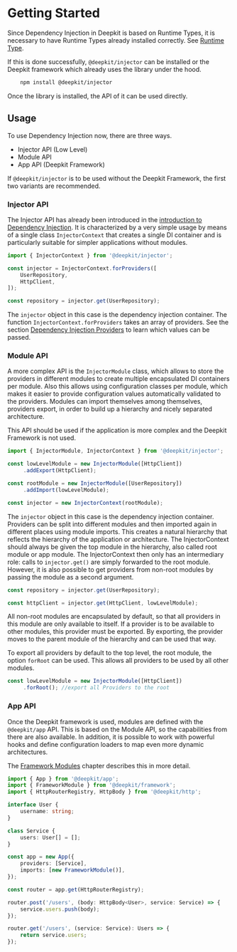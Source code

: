 # Getting Started

Since Dependency Injection in Deepkit is based on Runtime Types, it is necessary to have Runtime Types already installed correctly. See [Runtime Type](../runtime-types/getting-started.md).

If this is done successfully, `@deepkit/injector` can be installed or the Deepkit framework which already uses the library under the hood.

```sh
	npm install @deepkit/injector
```

Once the library is installed, the API of it can be used directly.


## Usage

To use Dependency Injection now, there are three ways.

* Injector API (Low Level)
* Module API
* App API (Deepkit Framework)

If `@deepkit/injector` is to be used without the Deepkit Framework, the first two variants are recommended.

### Injector API

The Injector API has already been introduced in the [introduction to Dependency Injection](../dependency-injection). It is characterized by a very simple usage by means of a single class `InjectorContext` that creates a single DI container and is particularly suitable for simpler applications without modules.

```typescript
import { InjectorContext } from '@deepkit/injector';

const injector = InjectorContext.forProviders([
    UserRepository,
    HttpClient,
]);

const repository = injector.get(UserRepository);
```

The `injector` object in this case is the dependency injection container. The function `InjectorContext.forProviders` takes an array of providers. See the section [Dependency Injection Providers](dependency-injection.md#di-providers) to learn which values can be passed.

### Module API

A more complex API is the `InjectorModule` class, which allows to store the providers in different modules to create multiple encapsulated DI containers per module. Also this allows using configuration classes per module, which makes it easier to provide configuration values automatically validated to the providers. Modules can import themselves among themselves, providers export, in order to build up a hierarchy and nicely separated architecture.

This API should be used if the application is more complex and the Deepkit Framework is not used.

```typescript
import { InjectorModule, InjectorContext } from '@deepkit/injector';

const lowLevelModule = new InjectorModule([HttpClient])
     .addExport(HttpClient);

const rootModule = new InjectorModule([UserRepository])
     .addImport(lowLevelModule);

const injector = new InjectorContext(rootModule);
```

The `injector` object in this case is the dependency injection container. Providers can be split into different modules and then imported again in different places using module imports. This creates a natural hierarchy that reflects the hierarchy of the application or architecture.
The InjectorContext should always be given the top module in the hierarchy, also called root module or app module. The InjectorContext then only has an intermediary role: calls to `injector.get()` are simply forwarded to the root module. However, it is also possible to get providers from non-root modules by passing the module as a second argument.

```typescript
const repository = injector.get(UserRepository);

const httpClient = injector.get(HttpClient, lowLevelModule);
```

All non-root modules are encapsulated by default, so that all providers in this module are only available to itself. If a provider is to be available to other modules, this provider must be exported. By exporting, the provider moves to the parent module of the hierarchy and can be used that way.

To export all providers by default to the top level, the root module, the option `forRoot` can be used. This allows all providers to be used by all other modules.

```typescript
const lowLevelModule = new InjectorModule([HttpClient])
     .forRoot(); //export all Providers to the root
```

### App API

Once the Deepkit framework is used, modules are defined with the `@deepkit/app` API. This is based on the Module API, so the capabilities from there are also available. In addition, it is possible to work with powerful hooks and define configuration loaders to map even more dynamic architectures.

The [Framework Modules](../framework/modules.md) chapter describes this in more detail.

```typescript
import { App } from '@deepkit/app';
import { FrameworkModule } from '@deepkit/framework';
import { HttpRouterRegistry, HttpBody } from '@deepkit/http';

interface User {
    username: string;
}

class Service {
    users: User[] = [];
}

const app = new App({
    providers: [Service],
    imports: [new FrameworkModule()],
});

const router = app.get(HttpRouterRegistry);

router.post('/users', (body: HttpBody<User>, service: Service) => {
    service.users.push(body);
});

router.get('/users', (service: Service): Users => {
    return service.users;
});
```
